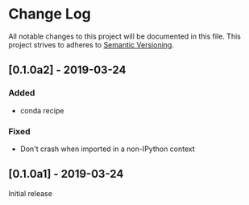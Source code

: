 # Change Log
All notable changes to this project will be documented in this file.
This project strives to adheres to [Semantic Versioning](http://semver.org/).


## [0.1.0a2] - 2019-03-24

### Added
 - conda recipe
### Fixed
 - Don't crash when imported in a non-IPython context

## [0.1.0a1] - 2019-03-24
Initial release
